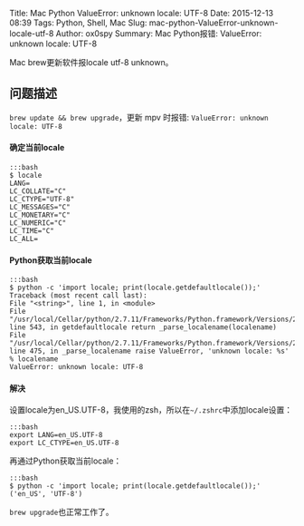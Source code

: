 Title: Mac Python ValueError: unknown locale: UTF-8
Date: 2015-12-13 08:39
Tags: Python, Shell, Mac
Slug: mac-python-ValueError-unknown-locale-utf-8
Author: ox0spy
Summary: Mac Python报错: ValueError: unknown locale: UTF-8

Mac brew更新软件报locale utf-8 unknown。


## 问题描述

`brew update && brew upgrade`，更新 mpv 时报错: `ValueError: unknown locale: UTF-8`

#### 确定当前locale

    :::bash
    $ locale
    LANG=
    LC_COLLATE="C"
    LC_CTYPE="UTF-8"
    LC_MESSAGES="C"
    LC_MONETARY="C"
    LC_NUMERIC="C"
    LC_TIME="C"
    LC_ALL=

#### Python获取当前locale

    :::bash
	$ python -c 'import locale; print(locale.getdefaultlocale());'
    Traceback (most recent call last):
    File "<string>", line 1, in <module>
    File "/usr/local/Cellar/python/2.7.11/Frameworks/Python.framework/Versions/2.7/lib/python2.7/locale.py", line 543, in getdefaultlocale return _parse_localename(localename)
    File "/usr/local/Cellar/python/2.7.11/Frameworks/Python.framework/Versions/2.7/lib/python2.7/locale.py", line 475, in _parse_localename raise ValueError, 'unknown locale: %s' % localename
    ValueError: unknown locale: UTF-8

#### 解决

设置locale为en_US.UTF-8，我使用的zsh，所以在`~/.zshrc`中添加locale设置：

    :::bash
    export LANG=en_US.UTF-8
    export LC_CTYPE=en_US.UTF-8


再通过Python获取当前locale：

    :::bash
    $ python -c 'import locale; print(locale.getdefaultlocale());'
    ('en_US', 'UTF-8')


`brew upgrade`也正常工作了。
